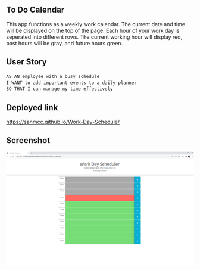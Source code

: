 ## To Do Calendar

This app functions as a weekly work calendar. The current date and time will be displayed on the top of the page. Each hour of your work day is seperated into different rows. The current working hour will display red, past hours will be gray, and future hours green.

## User Story

```md
AS AN employee with a busy schedule
I WANT to add important events to a daily planner
SO THAT I can manage my time effectively
```
## Deployed link 
https://sanmcc.github.io/Work-Day-Schedule/ 

## Screenshot
![alt text](./Assets/screenshot.PNG "screenshot")